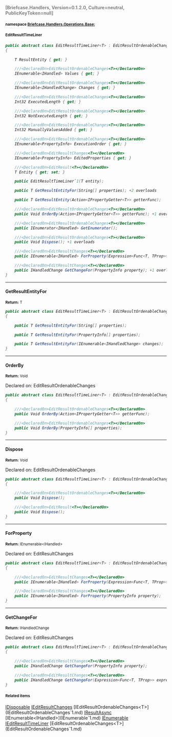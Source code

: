 <h4 style='color: gray;margin:0; padding:0;'> [Briefcase.Handlers, Version=0.1.2.0, Culture=neutral, PublicKeyToken=null]</h4>

#### <small>namespace [Briefcase.Handlers.Operations.Base](../Namespace/Briefcase.Handlers.Operations.Base.md);</small>

#### <small>EditResultTimeLiner<T></small>

<i>

```csharp
public abstract class EditResultTimeLiner<T> : EditResultOrdenableChanges<T>, IDisposable, IEditResultChanges<T>, IEditResultOrdenableChanges<T>, IResultAsync<IHandled>, IEnumerable<IHandled>, IEnumerable, IEditResultTimeLiner<T>
{

	T ResultEntity { get; }

	///<DeclaredOn>EditResultOrdenableChanges<T></DeclaredOn>
	IEnumerable<IHandled> Values { get; }

	///<DeclaredOn>EditResultOrdenableChanges<T></DeclaredOn>
	IEnumerable<IHandledChange> Changes { get; }

	///<DeclaredOn>EditResultOrdenableChanges<T></DeclaredOn>
	Int32 ExecutedLength { get; }

	///<DeclaredOn>EditResultOrdenableChanges<T></DeclaredOn>
	Int32 NotExecutedLength { get; }

	///<DeclaredOn>EditResultOrdenableChanges<T></DeclaredOn>
	Int32 ManuallyValuesAdded { get; }

	///<DeclaredOn>EditResultOrdenableChanges<T></DeclaredOn>
	IEnumerable<PropertyInfo> ExecutionOrder { get; }

	///<DeclaredOn>EditResultChanges<T></DeclaredOn>
	IEnumerable<PropertyInfo> EditedProperties { get; }

	///<DeclaredOn>EditResult<T></DeclaredOn>
	T Entity { get; set; }

	public EditResultTimeLiner`1(T entity); 

	public T GetResultEntityFor(String[] properties); +2 overloads

	public T GetResultEntity(Action<IPropertyGetter<T>> getterFunc); 

	///<DeclaredOn>EditResultOrdenableChanges<T></DeclaredOn>
	public Void OrderBy(Action<IPropertyGetter<T>> getterFunc); +1 overloads

	///<DeclaredOn>EditResultOrdenableChanges<T></DeclaredOn>
	public IEnumerator<IHandled> GetEnumerator(); 

	///<DeclaredOn>EditResultOrdenableChanges<T></DeclaredOn>
	public Void Dispose(); +1 overloads

	///<DeclaredOn>EditResultChanges<T></DeclaredOn>
	public IEnumerable<IHandled> ForProperty(Expression<Func<T, TProp>> expression); +1 overloads

	///<DeclaredOn>EditResultChanges<T></DeclaredOn>
	public IHandledChange GetChangeFor(PropertyInfo property); +1 overloads
}
```

</i>


---

#### GetResultEntityFor

<small><b>Return:</b> T</small>

<i>

```csharp
public abstract class EditResultTimeLiner<T> : EditResultOrdenableChanges<T>, IDisposable, IEditResultChanges<T>, IEditResultOrdenableChanges<T>, IResultAsync<IHandled>, IEnumerable<IHandled>, IEnumerable, IEditResultTimeLiner<T>
{

	public T GetResultEntityFor(String[] properties);

	public T GetResultEntityFor(PropertyInfo[] properties);

	public T GetResultEntityFor(IEnumerable<IHandledChange> changes);
}
```

</i>

---

#### OrderBy

<small><b>Return:</b> Void</small>

Declared on: EditResultOrdenableChanges<T>

<i>

```csharp
public abstract class EditResultTimeLiner<T> : EditResultOrdenableChanges<T>, IDisposable, IEditResultChanges<T>, IEditResultOrdenableChanges<T>, IResultAsync<IHandled>, IEnumerable<IHandled>, IEnumerable, IEditResultTimeLiner<T>
{

	///<DeclaredOn>EditResultOrdenableChanges<T></DeclaredOn>
	public Void OrderBy(Action<IPropertyGetter<T>> getterFunc);

	///<DeclaredOn>EditResultOrdenableChanges<T></DeclaredOn>
	public Void OrderBy(PropertyInfo[] properties);
}
```

</i>

---

#### Dispose

<small><b>Return:</b> Void</small>

Declared on: EditResultOrdenableChanges<T>

<i>

```csharp
public abstract class EditResultTimeLiner<T> : EditResultOrdenableChanges<T>, IDisposable, IEditResultChanges<T>, IEditResultOrdenableChanges<T>, IResultAsync<IHandled>, IEnumerable<IHandled>, IEnumerable, IEditResultTimeLiner<T>
{

	///<DeclaredOn>EditResultOrdenableChanges<T></DeclaredOn>
	public Void Dispose();

	///<DeclaredOn>EditResult<T></DeclaredOn>
	public Void Dispose();
}
```

</i>

---

#### ForProperty

<small><b>Return:</b> IEnumerable\<IHandled></small>

Declared on: EditResultChanges<T>

<i>

```csharp
public abstract class EditResultTimeLiner<T> : EditResultOrdenableChanges<T>, IDisposable, IEditResultChanges<T>, IEditResultOrdenableChanges<T>, IResultAsync<IHandled>, IEnumerable<IHandled>, IEnumerable, IEditResultTimeLiner<T>
{

	///<DeclaredOn>EditResultChanges<T></DeclaredOn>
	public IEnumerable<IHandled> ForProperty(Expression<Func<T, TProp>> expression);

	///<DeclaredOn>EditResultChanges<T></DeclaredOn>
	public IEnumerable<IHandled> ForProperty(PropertyInfo property);
}
```

</i>

---

#### GetChangeFor

<small><b>Return:</b> IHandledChange</small>

Declared on: EditResultChanges<T>

<i>

```csharp
public abstract class EditResultTimeLiner<T> : EditResultOrdenableChanges<T>, IDisposable, IEditResultChanges<T>, IEditResultOrdenableChanges<T>, IResultAsync<IHandled>, IEnumerable<IHandled>, IEnumerable, IEditResultTimeLiner<T>
{

	///<DeclaredOn>EditResultChanges<T></DeclaredOn>
	public IHandledChange GetChangeFor(PropertyInfo property);

	///<DeclaredOn>EditResultChanges<T></DeclaredOn>
	public IHandledChange GetChangeFor(Expression<Func<T, TProp>> expression);
}
```

</i>

#### <small>Related items</small>

[IDisposable](IDisposable.md)
[IEditResultChanges<T>](IEditResultChanges`1.md)
[IEditResultOrdenableChanges<T>](IEditResultOrdenableChanges`1.md)
[IResultAsync<IHandled>](IResultAsync`1.md)
[IEnumerable<IHandled>](IEnumerable`1.md)
[IEnumerable](IEnumerable.md)
[IEditResultTimeLiner<T>](IEditResultTimeLiner`1.md)
[EditResultOrdenableChanges<T>](EditResultOrdenableChanges`1.md)
